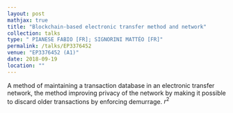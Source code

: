 ```yaml
---
layout: post
mathjax: true
title: "Blockchain-based electronic transfer method and network"
collection: talks
type: "	PIANESE FABIO [FR]; SIGNORINI MATTÉO [FR]"
permalink: /talks/EP3376452
venue: "EP3376452 (A1)"
date: 2018-09-19
location: ""
---
```


A method of maintaining a transaction database in an electronic transfer network, the method improving privacy of the network by making it possible to discard older transactions by enforcing demurrage. $r^2$

